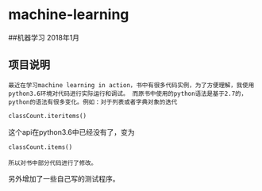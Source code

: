 # machine-learning
##机器学习
2018年1月



## 项目说明
`最近在学习machine learning in action，书中有很多代码实例，为了方便理解，我使用python3.6环境对代码进行实际运行和调试。
而原书中使用的python语法是基于2.7的，python的语法有很多变化。例如：对于列表或者字典对象的迭代`

```python
classCount.iteritems()
```

这个api在python3.6中已经没有了，变为
```python
classCount.items()
```
`所以对书中部分代码进行了修改。`

另外增加了一些自己写的测试程序。